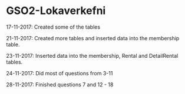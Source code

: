 # GSO2-Lokaverkefni
17-11-2017:
Created some of the tables

21-11-2017:
Created more tables and inserted data into the membership table.

23-11-2017:
Inserted data into the membership, Rental and DetailRental tables.

24-11-2017:
Did most of questions from 3-11

28-11-2017:
Finished questions 7 and 12 - 18
